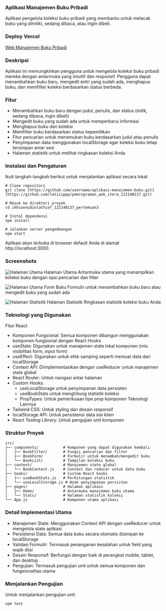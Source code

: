 ### Aplikasi Manajemen Buku Pribadi
Aplikasi pengelola koleksi buku pribadi yang membantu untuk melacak buku yang dimiliki, sedang dibaca, atau ingin dibeli.

### Deploy Vercel
[Web Manajemen Buku Pribadi](https://ikhsannudinlathief122140137pertemuan3.vercel.app/)

### Deskripsi
Aplikasi ini memungkinkan pengguna untuk mengelola koleksi buku pribadi mereka dengan antarmuka yang intuitif dan responsif. Pengguna dapat menambahkan buku baru, mengedit entri yang sudah ada, menghapus buku, dan memfilter koleksi berdasarkan status berbeda.

### Fitur
- Menambahkan buku baru dengan judul, penulis, dan status (milik, sedang dibaca, ingin dibeli)
- Mengedit buku yang sudah ada untuk memperbarui informasi
- Menghapus buku dari koleksi
- Memfilter buku berdasarkan status kepemilikan
- Fitur pencarian untuk menemukan buku berdasarkan judul atau penulis
- Penyimpanan data menggunakan localStorage agar koleksi buku tetap tersimpan antar sesi
- Halaman statistik untuk melihat ringkasan koleksi Anda
### Instalasi dan Pengaturan
Ikuti langkah-langkah berikut untuk menjalankan aplikasi secara lokal:
```Git
# Clone repositori
git clone [https://github.com/username/aplikasi-manajemen-buku.git](https://github.com/latiiippp/pemrograman_web_itera_122140137.git)

# Masuk ke direktori proyek
cd ikhsannudinlathief_122140137_pertemuan3

# Instal dependensi
npm install

# Jalankan server pengembangan
npm start
```
Aplikasi akan terbuka di browser default Anda di alamat http://localhost:3000.
### Screenshots
![Halaman Utama](https://github.com/user-attachments/assets/941f28f8-4532-4069-b3f3-69f46974c374)
Halaman Utama Antarmuka utama yang menampilkan koleksi buku dengan opsi pencarian dan filter


![Halaman Utama](https://github.com/user-attachments/assets/9e465c47-0ea8-4429-87a6-3fa5caed2b4b)
Form Buku Formulir untuk menambahkan buku baru atau mengedit buku yang sudah ada


![Halaman Statistik](https://github.com/user-attachments/assets/b6a30ad0-109a-4cc7-ac78-3a34b1c793e7)
Halaman Statistik Ringkasan statistik koleksi buku Anda


### Teknologi yang Digunakan
Fitur React
- Komponen Fungsional: Semua komponen dibangun menggunakan komponen fungsional dengan React Hooks
- useState: Digunakan untuk manajemen state lokal komponen (mis. visibilitas form, input form)
- useEffect: Digunakan untuk efek samping seperti memuat data dari localStorage
- Context API: Diimplementasikan dengan useReducer untuk manajemen state global
- React Router: Untuk navigasi antar halaman
- Custom Hooks:
  - useLocalStorage untuk penyimpanan data persisten
  - useBookStats untuk menghitung statistik koleksi
  - PropTypes: Untuk pemeriksaan tipe prop komponen
Teknologi Lainnya
- Tailwind CSS: Untuk styling dan desain responsif
- localStorage API: Untuk persistensi data sisi klien
- React Testing Library: Untuk pengujian unit komponen
### Struktur Proyek
```Folder
src/
├── components/           # Komponen yang dapat digunakan kembali
│   ├── BookFilter/       # Fungsi pencarian dan filter
│   ├── BookForm/         # Formulir untuk menambah/mengedit buku
│   └── BookList/         # Tampilan koleksi buku
├── context/              # Manajemen state global
│   └── BookContext.js    # Context dan reducer untuk data buku
├── hooks/                # Custom React hooks
│   ├── useBookStats.js   # Perhitungan statistik
│   └── useLocalStorage.js # Hook penyimpanan persisten
├── pages/                # Halaman aplikasi
│   ├── Home/             # Antarmuka manajemen buku utama
│   └── Stats/            # Halaman statistik koleksi
└── App.js                # Komponen utama aplikasi
```
### Detail Implementasi Utama
- Manajemen State: Menggunakan Context API dengan useReducer untuk mengelola state aplikasi
- Persistensi Data: Semua data buku secara otomatis disimpan ke localStorage
- Validasi Formulir: Termasuk penanganan kesalahan untuk field yang wajib diisi
- Desain Responsif: Berfungsi dengan baik di perangkat mobile, tablet, dan desktop
- Pengujian: Termasuk pengujian unit untuk semua komponen dan fungsionalitas utama
### Menjalankan Pengujian
Untuk menjalankan pengujian unit:
```Git
npm test
```
